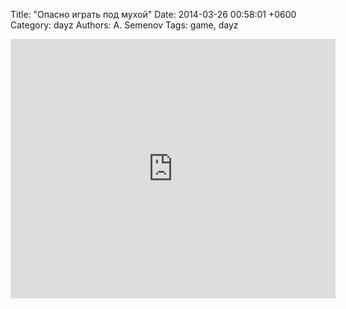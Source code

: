 Title: "Опасно играть под мухой"
Date: 2014-03-26 00:58:01 +0600
Category: dayz
Authors: A. Semenov
Tags: game, dayz

<!--more-->

<iframe width="520" height="415" src="https://www.youtube.com/embed/xkPEcq_SM6Y" frameborder="0" allowfullscreen> </iframe>
